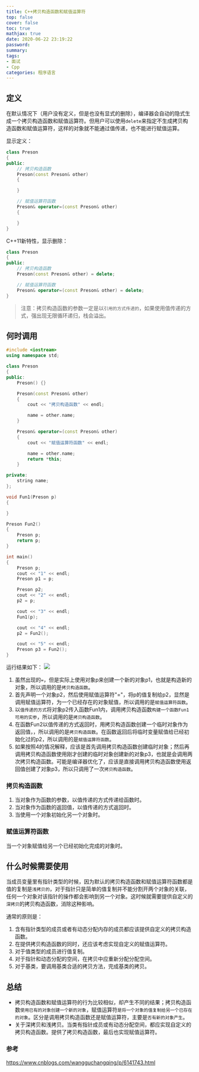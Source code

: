 ```yaml
---
title: C++拷贝构造函数和赋值运算符
top: false
cover: false
toc: true
mathjax: true
date: 2020-06-22 23:19:22
password:
summary:
tags: 
- 面试
- Cpp
categories: 程序语言
---
```


## 定义
在默认情况下（用户没有定义，但是也没有显式的删除），编译器会自动的隐式生成一个拷贝构造函数和赋值运算符。但用户可以使用`delete`来指定不生成拷贝构造函数和赋值运算符，这样的对象就不能通过值传递，也不能进行赋值运算。

显示定义：
```cpp
class Preson
{
public:
    // 拷贝构造函数
    Preson(const Preson& other)
    {

    }

    // 赋值运算符函数
    Preson& operator=(const Preson& other)
    {

    }
}
```

C++11新特性，显示删除：
```cpp
class Preson
{
public:
    // 拷贝构造函数
    Preson(const Preson& other) = delete;

    // 赋值运算符函数
    Preson& operator=(const Preson& other) = delete;
}
```

> 注意：拷贝构造函数的参数一定是以`引用的方式传递的`，如果使用值传递的方式，强出现无限循环递归，栈会溢出。

## 何时调用
```cpp
#include <iostream>
using namespace std;

class Preson
{
public:
	Preson() {}

	Preson(const Preson& other)
	{
		cout << "拷贝构造函数" << endl;

		name = other.name;
	}

	Preson& operator=(const Preson& other)
	{
		cout << "赋值运算符函数" << endl;

		name = other.name;
		return *this;
	}

private:
	string name;
};

void Fun1(Preson p)
{

}

Preson Fun2()
{
	Preson p;
	return p;
}

int main()
{
	Preson p;
	cout << "1" << endl;
	Preson p1 = p;

	Preson p2;
	cout << "2" << endl;
	p2 = p;

	cout << "3" << endl;
	Fun1(p);

	cout << "4" << endl;
	p2 = Fun2();

	cout << "5" << endl;
	Preson p3 = Fun2();
}
```

运行结果如下：
![](/images/C++拷贝构造函数和赋值运算符/1.jpg)

1. 虽然出现的`=`，但是实际上使用对象p来创建一个新的对象p1，也就是构造新的对象，所以调用的是`拷贝构造函数`。
2. 首先声明一个对象p2，然后使用赋值运算符"="，将p的值复制给p2，显然是调用赋值运算符，为一个已经存在的对象赋值，所以调用的是`赋值运算符函数`。
3. 以`值传递的方式`将对象p2传入函数Fun1内，调用拷贝构造函数`构建一个函数Fun1可用的实参`，所以调用的是`拷贝构造函数`。
4. 在函数Fun2以值传递的方式返回时，用拷贝构造函数创建一个临时对象作为返回值，，所以调用的是`拷贝构造函数`。在函数返回后将临时变量赋值给已经初始化过的p2，所以调用的是`赋值运算符函数`。
5. 如果按照4的情况解释，应该是首先调用拷贝构造函数创建临时对象；然后再调用拷贝构造函数使用刚才创建的临时对象创建新的对象p3，也就是会调用两次拷贝构造函数。可能是编译器优化了，应该是直接调用拷贝构造函数使用返回值创建了对象p3，所以只调用了一次`拷贝构造函数`。

### 拷贝构造函数
1. 当对象作为函数的参数，以值传递的方式传递给函数时。
2. 当对象作为函数的返回值，以值传递的方式返回时。
3. 当使用一个对象初始化另一个对象时。

### 赋值运算符函数
当一个对象赋值给另一个已经初始化完成的对象时。

## 什么时候需要使用
当成员变量里有指针类型的时候，因为默认的拷贝构造函数和赋值运算符函数都是值的复制是`浅拷贝的`，对于指针只是简单的值复制并不能分割开两个对象的关联，任何一个对象对该指针的操作都会影响到另一个对象。这时候就需要提供自定义的`深拷贝`的拷贝构造函数，消除这种影响。

通常的原则是：
1. 含有指针类型的成员或者有动态分配内存的成员都应该提供自定义的拷贝构造函数。
2. 在提供拷贝构造函数的同时，还应该考虑实现自定义的赋值运算符。
3. 对于值类型的成员进行值复制。
4. 对于指针和动态分配的空间，在拷贝中应重新分配分配空间。
5. 对于基类，要调用基类合适的拷贝方法，完成基类的拷贝。

## 总结
- 拷贝构造函数和赋值运算符的行为比较相似，却产生不同的结果；拷贝构造函数`使用已有的对象创建一个新的对象`，赋值运算符`是将一个对象的值复制给另一个已存在的对象`。区分是调用拷贝构造函数还是赋值运算符，主要是`否有新的对象产生`。
- 关于深拷贝和浅拷贝。当类有指针成员或有动态分配空间，都应实现自定义的拷贝构造函数。提供了拷贝构造函数，最后也实现赋值运算符。

### 参考
https://www.cnblogs.com/wangguchangqing/p/6141743.html